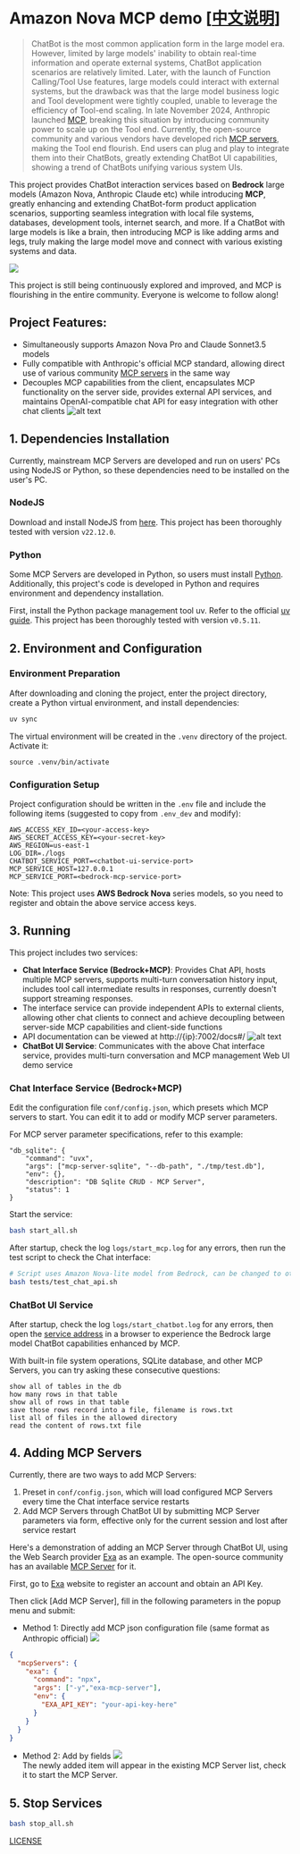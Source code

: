 # Amazon Nova MCP demo [[中文说明](./README.md)]

> ChatBot is the most common application form in the large model era. However, limited by large models' inability to obtain real-time information and operate external systems, ChatBot application scenarios are relatively limited. Later, with the launch of Function Calling/Tool Use features, large models could interact with external systems, but the drawback was that the large model business logic and Tool development were tightly coupled, unable to leverage the efficiency of Tool-end scaling. In late November 2024, Anthropic launched [MCP](https://www.anthropic.com/news/model-context-protocol), breaking this situation by introducing community power to scale up on the Tool end. Currently, the open-source community and various vendors have developed rich [MCP servers](https://github.com/modelcontextprotocol/servers), making the Tool end flourish. End users can plug and play to integrate them into their ChatBots, greatly extending ChatBot UI capabilities, showing a trend of ChatBots unifying various system UIs.

This project provides ChatBot interaction services based on **Bedrock** large models (Amazon Nova, Anthropic Claude etc) while introducing **MCP**, greatly enhancing and extending ChatBot-form product application scenarios, supporting seamless integration with local file systems, databases, development tools, internet search, and more. If a ChatBot with large models is like a brain, then introducing MCP is like adding arms and legs, truly making the large model move and connect with various existing systems and data.

![](docs/arch.png)

This project is still being continuously explored and improved, and MCP is flourishing in the entire community. Everyone is welcome to follow along!

## Project Features:
- Simultaneously supports Amazon Nova Pro and Claude Sonnet3.5 models
- Fully compatible with Anthropic's official MCP standard, allowing direct use of various community [MCP servers](https://github.com/modelcontextprotocol/servers/tree/main) in the same way
- Decouples MCP capabilities from the client, encapsulates MCP functionality on the server side, provides external API services, and maintains OpenAI-compatible chat API for easy integration with other chat clients
![alt text](./docs/image_api.png)

## 1. Dependencies Installation

Currently, mainstream MCP Servers are developed and run on users' PCs using NodeJS or Python, so these dependencies need to be installed on the user's PC.

### NodeJS

Download and install NodeJS from [here](https://nodejs.org/en). This project has been thoroughly tested with version `v22.12.0`.

### Python

Some MCP Servers are developed in Python, so users must install [Python](https://www.python.org/downloads/). Additionally, this project's code is developed in Python and requires environment and dependency installation.

First, install the Python package management tool uv. Refer to the official [uv guide](https://docs.astral.sh/uv/getting-started/installation/). This project has been thoroughly tested with version `v0.5.11`.

## 2. Environment and Configuration

### Environment Preparation

After downloading and cloning the project, enter the project directory, create a Python virtual environment, and install dependencies:
```bash
uv sync
```

The virtual environment will be created in the `.venv` directory of the project. Activate it:
```
source .venv/bin/activate
```

### Configuration Setup

Project configuration should be written in the `.env` file and include the following items (suggested to copy from `.env_dev` and modify):

```
AWS_ACCESS_KEY_ID=<your-access-key>
AWS_SECRET_ACCESS_KEY=<your-secret-key>
AWS_REGION=us-east-1
LOG_DIR=./logs
CHATBOT_SERVICE_PORT=<chatbot-ui-service-port>
MCP_SERVICE_HOST=127.0.0.1
MCP_SERVICE_PORT=<bedrock-mcp-service-port>
```

Note: This project uses **AWS Bedrock Nova** series models, so you need to register and obtain the above service access keys.

## 3. Running

This project includes two services:

- **Chat Interface Service (Bedrock+MCP)**: Provides Chat API, hosts multiple MCP servers, supports multi-turn conversation history input, includes tool call intermediate results in responses, currently doesn't support streaming responses.  
- The interface service can provide independent APIs to external clients, allowing other chat clients to connect and achieve decoupling between server-side MCP capabilities and client-side functions
- API documentation can be viewed at http://{ip}:7002/docs#/
![alt text](./docs/image_api.png)
- **ChatBot UI Service**: Communicates with the above Chat interface service, provides multi-turn conversation and MCP management Web UI demo service

### Chat Interface Service (Bedrock+MCP)

Edit the configuration file `conf/config.json`, which presets which MCP servers to start. You can edit it to add or modify MCP server parameters.

For MCP server parameter specifications, refer to this example:

```
"db_sqlite": {
    "command": "uvx",
    "args": ["mcp-server-sqlite", "--db-path", "./tmp/test.db"],
    "env": {},
    "description": "DB Sqlite CRUD - MCP Server",
    "status": 1
}
```

Start the service:

```bash
bash start_all.sh
```

After startup, check the log `logs/start_mcp.log` for any errors, then run the test script to check the Chat interface:

```bash
# Script uses Amazon Nova-lite model from Bedrock, can be changed to others
bash tests/test_chat_api.sh
```

### ChatBot UI Service

After startup, check the log `logs/start_chatbot.log` for any errors, then open the [service address](http://localhost:8502/) in a browser to experience the Bedrock large model ChatBot capabilities enhanced by MCP.

With built-in file system operations, SQLite database, and other MCP Servers, you can try asking these consecutive questions:

```
show all of tables in the db
how many rows in that table
show all of rows in that table
save those rows record into a file, filename is rows.txt
list all of files in the allowed directory
read the content of rows.txt file
```

## 4. Adding MCP Servers

Currently, there are two ways to add MCP Servers:

1. Preset in `conf/config.json`, which will load configured MCP Servers every time the Chat interface service restarts
2. Add MCP Servers through ChatBot UI by submitting MCP Server parameters via form, effective only for the current session and lost after service restart

Here's a demonstration of adding an MCP Server through ChatBot UI, using the Web Search provider [Exa](https://exa.ai/) as an example. The open-source community has an available [MCP Server](https://github.com/exa-labs/exa-mcp-server) for it.

First, go to [Exa](https://exa.ai/) website to register an account and obtain an API Key.

Then click [Add MCP Server], fill in the following parameters in the popup menu and submit:
- Method 1: Directly add MCP json configuration file (same format as Anthropic official)
![](docs/add_mcp_server2.png)  
```json
{
  "mcpServers": {
    "exa": {
      "command": "npx",
      "args": ["-y","exa-mcp-server"],
      "env": {
        "EXA_API_KEY": "your-api-key-here"
      }
    }
  }
}
```
- Method 2: Add by fields
![](docs/add_mcp_server.png)  
The newly added item will appear in the existing MCP Server list, check it to start the MCP Server.

## 5. Stop Services
```bash
bash stop_all.sh
```

[LICENSE](./LICENSE)